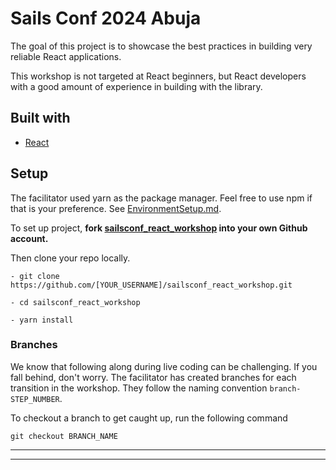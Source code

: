 # Sails Conf 2024 Abuja

The goal of this project is to showcase the best practices in building very reliable React applications.

This workshop is not targeted at React beginners, but React developers with a good amount of experience in building with the library.

## Built with

- [React](https://reactjs.org/)

## Setup

The facilitator used yarn as the package manager. Feel free to use npm if that is your preference. See [EnvironmentSetup.md](/docs/EnvironmentSetup.md).

To set up project, **fork [sailsconf_react_workshop](https://github.com/EOEboh/sailsconf_react_workshop) into your own Github account.**

Then clone your repo locally.

```
- git clone https://github.com/[YOUR_USERNAME]/sailsconf_react_workshop.git

- cd sailsconf_react_workshop

- yarn install
```

### Branches

We know that following along during live coding can be challenging. If you fall behind, don't worry. The facilitator has created branches for each transition in the workshop. They follow the naming convention `branch-STEP_NUMBER`.

To checkout a branch to get caught up, run the following command

```
git checkout BRANCH_NAME
```

<hr/><hr/>
